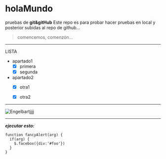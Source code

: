 # holaMundo
pruebas de **git&amp;gitHub**
Este repo es para probar hacer pruebas en local y posterior subidas al repo de github...
>comencemos, comenzón...
---
LISTA

-  apartado1
    - [x] primera
    - [x] segunda
- apartado2 
    - [x] otra1
    - [x] otra2


---

![Engelbartjjjj](https://www.istockphoto.com/es/vector/mapa-oscuro-de-control-de-versiones-gm1441381295-481099689)

---
***ejecutar esto:***

```
function fancyAlert(arg) {
  if(arg) {
    $.facebox({div:'#foo'})
  }
}
```





